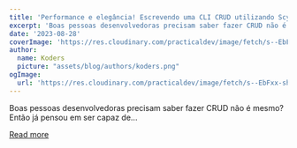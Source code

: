 ```yaml
---
title: 'Performance e elegância! Escrevendo uma CLI CRUD utilizando ScyllaDB e Ruby'
excerpt: 'Boas pessoas desenvolvedoras precisam saber fazer CRUD não é mesmo? Então já pensou em ser capaz de...'
date: '2023-08-28'
coverImage: 'https://res.cloudinary.com/practicaldev/image/fetch/s--EbFxx-sh--/c_imagga_scale,f_auto,fl_progressive,h_420,q_auto,w_1000/https://dev-to-uploads.s3.amazonaws.com/uploads/articles/lmfnkb0pnvi0rkcpe979.png'
author:
  name: Koders
  picture: "assets/blog/authors/koders.png"
ogImage:
  url: 'https://res.cloudinary.com/practicaldev/image/fetch/s--EbFxx-sh--/c_imagga_scale,f_auto,fl_progressive,h_420,q_auto,w_1000/https://dev-to-uploads.s3.amazonaws.com/uploads/articles/lmfnkb0pnvi0rkcpe979.png'
---
```


Boas pessoas desenvolvedoras precisam saber fazer CRUD não é mesmo? Então já pensou em ser capaz de...

[Read more](https://dev.to/he4rt/performance-e-elegancia-escrevendo-uma-cli-crud-utilizando-scylladb-e-ruby-1452)
